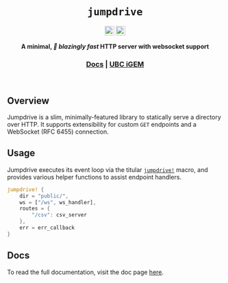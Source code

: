 <div align="center">
    <h1><code>jumpdrive</code></h1>

[<img alt="github" src="https://img.shields.io/badge/UBC--iGEM-jumpdrive-8da0cb?style=for-the-badge&labelColor=555555&logo=github" height="22">](https://github.com/UBC-iGEM/jumpdrive)
[<img alt="docs" src="https://img.shields.io/github/deployments/UBC-iGEM/jumpdrive/production?label=docs&style=for-the-badge&labelColor=555555&logo=docs.rs" height="22">](http://ubcigem.com/jumpdrive/jumpdrive/index.html)

</div>
<div align="center">
    <p><strong>A minimal, <em>🚀 blazingly fast</em> HTTP server with websocket support</strong></p>
    <h3>
        <a href="http://ubcigem.com/jumpdrive/jumpdrive/index.html">Docs</a>
        <span> | </span>
        <a href="https://ubcigem.com/">UBC iGEM</a>
    </h3>
    <br/>
</div>


## Overview
Jumpdrive is a slim, minimally-featured library to statically serve a directory over HTTP. It supports extensibility for custom `GET` endpoints and a WebSocket (RFC 6455) connection.

## Usage
Jumpdrive executes its event loop via the titular [`jumpdrive!`](https://ubcigem.com/jumpdrive/jumpdrive/macro.jumpdrive.html) macro, and provides various helper functions to assist endpoint handlers.
```rust
jumpdrive! {
    dir = "public/",
    ws = ["/ws", ws_handler],
    routes = {
        "/csv": csv_server
    },
    err = err_callback
}
```

## Docs
To read the full documentation, visit the doc page [here](http://ubcigem.com/jumpdrive/jumpdrive/index.html).
